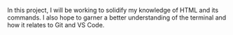 In this project, I will be working to solidify my knowledge of HTML and its commands.
I also hope to garner a better understanding of the terminal and how it relates to Git and VS Code.